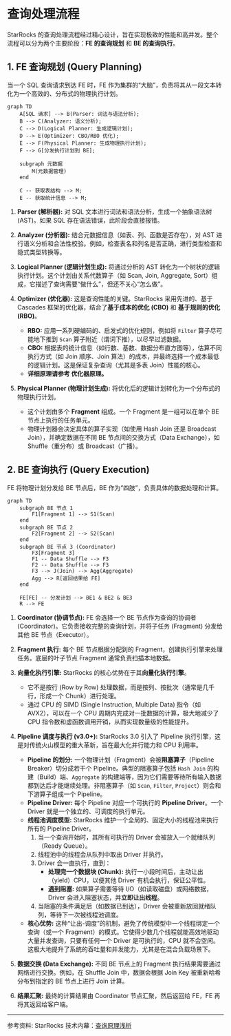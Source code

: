 # 查询处理流程

StarRocks 的查询处理流程经过精心设计，旨在实现极致的性能和高并发。整个流程可以分为两个主要阶段：**FE 的查询规划** 和 **BE 的查询执行**。

## 1. FE 查询规划 (Query Planning)

当一个 SQL 查询请求到达 FE 时，FE 作为集群的“大脑”，负责将其从一段文本转化为一个高效的、分布式的物理执行计划。

```mermaid
graph TD
    A[SQL 请求] --> B(Parser: 词法与语法分析);
    B --> C(Analyzer: 语义分析);
    C --> D(Logical Planner: 生成逻辑计划);
    D --> E(Optimizer: CBO/RBO 优化);
    E --> F(Physical Planner: 生成物理执行计划);
    F --> G[分发执行计划到 BE];

    subgraph 元数据
        M(元数据管理)
    end

    C -- 获取表结构 --> M;
    E -- 获取统计信息 --> M;
```

1.  **Parser (解析器):** 对 SQL 文本进行词法和语法分析，生成一个抽象语法树 (AST)。如果 SQL 存在语法错误，此阶段会直接报错。

2.  **Analyzer (分析器):** 结合元数据信息（如表、列、函数是否存在），对 AST 进行语义分析和合法性校验。例如，检查表名和列名是否正确，进行类型检查和隐式类型转换等。

3.  **Logical Planner (逻辑计划生成):** 将通过分析的 AST 转化为一个树状的逻辑执行计划。这个计划由关系代数算子（如 Scan, Join, Aggregate, Sort）组成，它描述了查询需要“做什么”，但还不关心“怎么做”。

4.  **Optimizer (优化器):** 这是查询性能的关键。StarRocks 采用先进的、基于 Cascades 框架的优化器，结合了**基于成本的优化 (CBO)** 和 **基于规则的优化 (RBO)**。
    *   **RBO:** 应用一系列硬编码的、启发式的优化规则，例如将 `Filter` 算子尽可能地下推到 `Scan` 算子附近（谓词下推），以尽早过滤数据。
    *   **CBO:** 根据表的统计信息（如行数、基数、数据分布直方图等），估算不同执行方式（如 Join 顺序、Join 算法）的成本，并最终选择一个成本最低的逻辑计划。这是保证复杂查询（尤其是多表 Join）性能的核心。
    *   **详细原理请参考 优化器原理。**

5.  **Physical Planner (物理计划生成):** 将优化后的逻辑计划转化为一个分布式的物理执行计划。
    *   这个计划由多个 **Fragment** 组成。一个 Fragment 是一组可以在单个 BE 节点上执行的任务单元。
    *   物理计划器会决定具体的算子实现（如使用 Hash Join 还是 Broadcast Join），并确定数据在不同 BE 节点间的交换方式（Data Exchange），如 Shuffle（重分布）或 Broadcast（广播）。

## 2. BE 查询执行 (Query Execution)

FE 将物理计划分发给 BE 节点后，BE 作为“四肢”，负责具体的数据处理和计算。

```mermaid
graph TD
    subgraph BE 节点 1
        F1[Fragment 1] --> S1(Scan)
    end
    subgraph BE 节点 2
        F2[Fragment 2] --> S2(Scan)
    end
    subgraph BE 节点 3 (Coordinator)
        F3[Fragment 3]
        F1 -- Data Shuffle --> F3
        F2 -- Data Shuffle --> F3
        F3 --> J(Join) --> Agg(Aggregate)
        Agg --> R[返回结果给 FE]
    end

    FE[FE] -- 分发计划 --> BE1 & BE2 & BE3
    R --> FE
```

1.  **Coordinator (协调节点):** FE 会选择一个 BE 节点作为查询的协调者 (Coordinator)。它负责接收完整的查询计划，并将子任务 (Fragment) 分发给其他 BE 节点（Executor）。

2.  **Fragment 执行:** 每个 BE 节点根据分配到的 Fragment，创建执行引擎来处理任务。底层的叶子节点 Fragment 通常负责扫描本地数据。

3.  **向量化执行引擎:** StarRocks 的核心优势在于其**向量化执行引擎**。
    *   它不是按行 (Row by Row) 处理数据，而是按列、按批次（通常是几千行，形成一个 Chunk）进行处理。
    *   通过 CPU 的 SIMD (Single Instruction, Multiple Data) 指令（如 AVX2），可以在一个 CPU 周期内完成对一批数据的计算，极大地减少了 CPU 指令数和虚函数调用开销，从而实现数量级的性能提升。

4.  **Pipeline 调度与执行 (v3.0+):**
    StarRocks 3.0 引入了 Pipeline 执行引擎，这是对传统火山模型的重大革新，旨在最大化并行能力和 CPU 利用率。
    *   **Pipeline 的划分:** 一个物理计划（Fragment）会被**阻塞算子**（Pipeline Breaker）切分成若干个 Pipeline。典型的阻塞算子包括 `Hash Join` 的构建（Build）端、`Aggregate` 的构建端等，因为它们需要等待所有输入数据都到达后才能继续处理。非阻塞算子（如 `Scan`, `Filter`, `Project`）则会和下游算子组成一个 Pipeline。
    *   **Pipeline Driver:** 每个 Pipeline 对应一个可执行的 **Pipeline Driver**。一个 Driver 就是一个独立的、可调度的执行单元。
    *   **线程池调度模型:** StarRocks 维护一个全局的、固定大小的线程池来执行所有的 Pipeline Driver。
        1.  当一个查询开始时，其所有可执行的 Driver 会被放入一个就绪队列（Ready Queue）。
        2.  线程池中的线程会从队列中取出 Driver 并执行。
        3.  Driver 会一直执行，直到：
            *   **处理完一个数据块 (Chunk):** 执行一小段时间后，主动让出（yield）CPU，以便其他 Driver 有机会执行，保证公平性。
            *   **遇到阻塞:** 如果算子需要等待 I/O（如读取磁盘）或网络数据，Driver 会进入阻塞状态，并**立即让出线程**。
        4.  当阻塞的条件满足后（如数据已到达），Driver 会被重新放回就绪队列，等待下一次被线程池调度。
    *   **核心优势:** 这种“让出-调度”的机制，避免了传统模型中一个线程绑定一个查询（或一个 Fragment）的模式。它使得少数几个线程就能高效地驱动大量并发查询，只要有任何一个 Driver 是可执行的，CPU 就不会空闲。这极大地提升了系统的吞吐量和并发能力，尤其是在混合负载场景下。

5.  **数据交换 (Data Exchange):**
    不同 BE 节点上的 Fragment 执行结果需要通过网络进行交换。例如，在 Shuffle Join 中，数据会根据 Join Key 被重新哈希分布到指定的 BE 节点上进行 Join 计算。

6.  **结果汇聚:**
    最终的计算结果由 Coordinator 节点汇聚，然后返回给 FE，FE 再将其返回给客户端。

---

参考资料: StarRocks 技术内幕：[查询原理浅析](https://zhuanlan.zhihu.com/p/588406885)